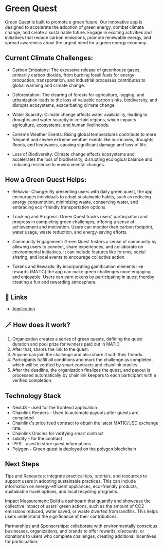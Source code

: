 # Green Quest
Green Quest is built to promote a green future. Our innovative app is designed to accelerate the adoption of green energy, combat climate change, and create a sustainable future. Engage in exciting activities and initiatives that reduce carbon emissions, promote renewable energy, and spread awareness about the urgent need for a green energy economy.

## Current Climate Challenges:

- Carbon Emissions: The excessive release of greenhouse gases, primarily carbon dioxide, from burning fossil fuels for energy production, transportation, and industrial processes contributes to global warming and climate change.

- Deforestation: The clearing of forests for agriculture, logging, and urbanization leads to the loss of valuable carbon sinks, biodiversity, and disrupts ecosystems, exacerbating climate change.

- Water Scarcity: Climate change affects water availability, leading to droughts and water scarcity in certain regions, which impacts agriculture, ecosystems, and human livelihoods.

- Extreme Weather Events: Rising global temperatures contribute to more frequent and severe extreme weather events like hurricanes, droughts, floods, and heatwaves, causing significant damage and loss of life.

- Loss of Biodiversity: Climate change affects ecosystems and accelerates the loss of biodiversity, disrupting ecological balance and reducing resilience to environmental changes.


## How a Green Quest Helps:

- Behavior Change: By presenting users with daily green quest, the app encourages individuals to adopt sustainable habits, such as reducing energy consumption, minimizing waste, conserving water, and embracing eco-friendly transportation options.

- Tracking and Progress: Green Quest tracks users' participation and progress in completing green challenges, offering a sense of achievement and motivation. Users can monitor their carbon footprint, water usage, waste reduction, and energy-saving efforts.

- Community Engagement: Green Quest fosters a sense of community by allowing users to connect, share experiences, and collaborate on environmental initiatives. It can include features like forums, social sharing, and local events to encourage collective action.

- Tokens and Rewards: By incorporating gamification elements like rewards (MATIC) the app can make green challenges more engaging and enjoyable. Users can earn tokens by participating in quest thereby creating a fun and rewarding atmosphere.


## 🔗 Links

- [Application](https://green-quest.vercel.app/)



## 🪄 How does it work?

1. Organization creates a series of green quests, defining the quest duration and pool prize for winners paid out in MATIC
2. After that, shares the link to the quest.
3. Anyone can join the challenge and also share it with their friends.
4. Participants fulfill all conditions and mark the challenge as completed, which will be verified by smart contracts and chainlink oracles.
5. After the deadline, the organization finalizes the quest, and payout is processed automatically by chainlink keepers to each participant with a verified completion.

## Technology Stack

- NextJS - used for the frontend application
- Chainlink Keepers - Used to automate payouts after quests are completed
- Chainlink's price feed contract to obtain the latest MATIC/USD exchange rate.
- Chainlink Oracles for verifying smart contract
- solidity - for the contract 
- IPFS - used to store quest informations
- Polygon - Green quest is deployed on the polygon blockchain

## Next Steps

Tips and Resources: integrate practical tips, tutorials, and resources to support users in adopting sustainable practices. This can include information on energy-efficient appliances, eco-friendly products, sustainable travel options, and local recycling programs.

Impact Measurement: Build a dashboard that quantify and showcase the collective impact of users' green actions, such as the amount of CO2 emissions reduced, water saved, or waste diverted from landfills. This helps users understand the significance of their contributions.

Partnerships and Sponsorships: collaborate with environmentally conscious businesses, organizations, and brands to offer rewards, discounts, or donations to users who complete challenges, creating additional incentives for participation.

